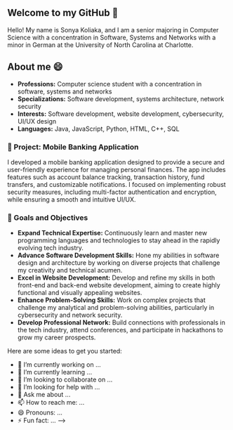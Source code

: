 ## Welcome to my GitHub 👋

Hello! My name is Sonya Koliaka, and I am a senior majoring in Computer Science with a concentration in Software, Systems and Networks with a minor in German at the University of North Carolina at Charlotte.

## About me 😄

- **Professions:** Computer science student with a concentration in software, systems and networks
- **Specializations:** Software development, systems architecture, network security
- **Interests:** Software development, website development, cybersecurity, UI/UX design
- **Languages:** Java, JavaScript, Python, HTML, C++, SQL


### 💼 Project: Mobile Banking Application

I developed a mobile banking application designed to provide a secure and user-friendly experience for managing personal finances. The app includes features such as account balance tracking, transaction history, fund transfers, and customizable notifications. I focused on implementing robust security measures, including multi-factor authentication and encryption, while ensuring a smooth and intuitive UI/UX.


### 🎯 Goals and Objectives

- **Expand Technical Expertise:** Continuously learn and master new programming languages and technologies to stay ahead in the rapidly evolving tech industry.
- **Advance Software Development Skills:** Hone my abilities in software design and architecture by working on diverse projects that challenge my creativity and technical acumen.
- **Excel in Website Development:** Develop and refine my skills in both front-end and back-end website development, aiming to create highly functional and visually appealing websites.
- **Enhance Problem-Solving Skills:** Work on complex projects that challenge my analytical and problem-solving abilities, particularly in cybersecurity and network security.
- **Develop Professional Network:** Build connections with professionals in the tech industry, attend conferences, and participate in hackathons to grow my career prospects.








Here are some ideas to get you started:

- 🔭 I’m currently working on ...
- 🌱 I’m currently learning ...
- 👯 I’m looking to collaborate on ...
- 🤔 I’m looking for help with ...
- 💬 Ask me about ...
- 📫 How to reach me: ...
- 😄 Pronouns: ...
- ⚡ Fun fact: ...
-->
